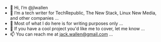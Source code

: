 - 👋 Hi, I’m @jlwallen
- 👀 I’m a tech writer for TechRepublic, The New Stack, Linux New Media, and other companies ...
- 🌱 Most of what I do here is for writing purposes only ...
- 💞️ If you have a cool project you'd like me to cover, let me know ...
- 📫 You can reach me at jack.wallen@gmail.com ...

<!---
jlwallen/jlwallen is a ✨ special ✨ repository because its `README.md` (this file) appears on your GitHub profile.
You can click the Preview link to take a look at your changes.
--->
